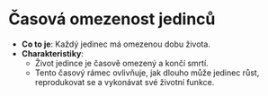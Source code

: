 # Časová omezenost jedinců

- **Co to je**: Každý jedinec má omezenou dobu života.
- **Charakteristiky**:
    - Život jedince je časově omezený a končí smrtí.
    - Tento časový rámec ovlivňuje, jak dlouho může jedinec růst, reprodukovat se a vykonávat své životní funkce.
